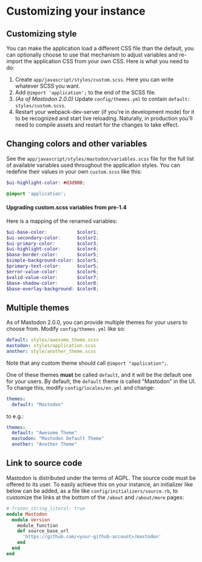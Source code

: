 Customizing your instance
=========================

## Customizing style

You can make the application load a different CSS file than the default, you can optionally choose to use that mechanism to adjust variables and re-import the application CSS from your own CSS. Here is what you need to do:

1. Create `app/javascript/styles/custom.scss`. Here you can write whatever SCSS you want.
2. Add `@import 'application';` to the end of the SCSS file.
2. _(As of Mastodon 2.0.0)_ Update `config/themes.yml` to contain `default: styles/custom.scss`.
3. Restart your webpack-dev-server (if you're in development mode) for it to be recognized and start live reloading. Naturally, in production you'll need to compile assets and restart for the changes to take effect.

## Changing colors and other variables

See the `app/javascript/styles/mastodon/variables.scss` file for the full list of available variables used throughout the application styles. You can redefine their values in your own `custom.scss` like this:

```scss
$ui-highlight-color: #d3d900;

@import 'application';
```

#### Upgrading custom.scss variables from pre-1.4

Here is a mapping of the renamed variables:

```scss
$ui-base-color:           $color1;
$ui-secondary-color:      $color2;
$ui-primary-color:        $color3;
$ui-highlight-color:      $color4;
$base-border-color:       $color5;
$simple-background-color: $color5;
$primary-text-color:      $color5;
$error-value-color:       $color6;
$valid-value-color:       $color7;
$base-shadow-color:       $color8;
$base-overlay-background: $color8;
```

## Multiple themes

As of Mastodon 2.0.0, you can provide multiple themes for your users to choose from. Modify `config/themes.yml` like so:

```yml
default: styles/awesome_theme.scss
mastodon: styles/application.scss
another: style/another_theme.scss
```

Note that any custom theme should call `@import "application";`.

One of these themes **must** be called `default`, and it will be the default one for your users. By default, the `default` theme is called "Mastodon" in the UI. To change this, modify `config/locales/en.yml` and change:

```yml
themes:
  default: "Mastodon"
```

to e.g.:

```yml
themes:
  default: "Awesome Theme"
  mastodon: "Mastodon Default Theme"
  another: "Another Theme"
```

## Link to source code

Mastodon is distributed under the terms of AGPL. The source code must be offered to its user. To easily achieve this on your instance, an initializer like below can be added, as a file like `config/initializers/source.rb`, to customize the links at the bottom of the `/about` and `/about/more` pages:

```ruby
# frozen_string_literal: true
module Mastodon
  module Version
    module_function
    def source_base_url
      'https://github.com/<your-github-account>/mastodon'
    end
  end
end
```
